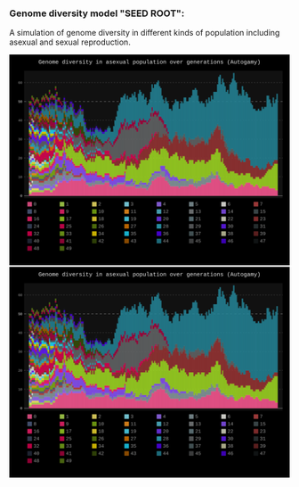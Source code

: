 ### Genome diversity model "SEED ROOT":

A simulation of genome diversity in different kinds of population including asexual and sexual reproduction.

![Alt text](./gen_bar_chart.svg)
<img src="gen_bar_chart.svg">
